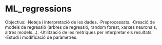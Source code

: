 # ML_regressions
Objectius:      ·Neteja i interpretació de les dades.     ·Preprocessats.     ·Creació de models de regressió (arbres de regressió, random forest, xarxes neuronals, altres models...).     ·Utilització de les mètriques per interpretar els resultats.     ·Estudi i modificació de paràmetres.
